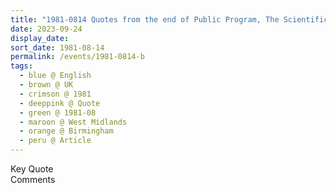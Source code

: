 ```yaml
---
title: "1981-0814 Quotes from the end of Public Program, The Scientific Viewpoint, Friends Meeting House, Birmingham, West Midlands, UK from an article by Maureen Messent published in Birmingham Evening Mail on July 15, 1981"
date: 2023-09-24
display_date: 
sort_date: 1981-08-14
permalink: /events/1981-0814-b
tags:
  - blue @ English
  - brown @ UK
  - crimson @ 1981
  - deeppink @ Quote
  - green @ 1981-08
  - maroon @ West Midlands
  - orange @ Birmingham
  - peru @ Article
---
```


<wave-list>
  <list-title color="green" width="75">Key Quote</list-title>
  <list-item color="BlanchedAlmond"  width="200"></list-item>
  <list-item color="Lavender"></list-item>
  <list-item color="BlanchedAlmond"></list-item>
</wave-list>

<br>

<wave-list>
  <list-title color="green" width="75">Comments</list-title>
  <list-item color="BlanchedAlmond"  width="200"></list-item>
  <list-item color="Lavender"></list-item>
  <list-item color="BlanchedAlmond"></list-item>
</wave-list>